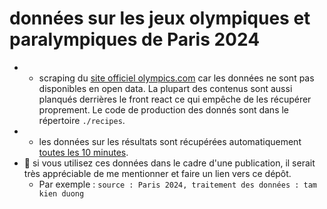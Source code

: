 # données sur les jeux olympiques et paralympiques de Paris 2024

- - scraping du [site officiel olympics.com](https://olympics.com/) car les données ne sont pas disponibles en open data. La plupart des contenus sont aussi planqués derrières le front react ce qui empêche de les récupérer proprement. Le code de production des donnés sont dans le répertoire `./recipes`.
- - les données sur les résultats sont récupérées automatiquement [toutes les 10 minutes](https://github.com/taniki/paris2024-data/actions).
- 🙏 si vous utilisez ces données dans le cadre d'une publication, il serait très appréciable de me mentionner et faire un lien vers ce dépôt.
  - Par exemple : `source : Paris 2024, traitement des données : tam kien duong`
